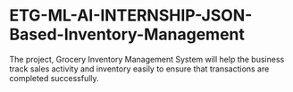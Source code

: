 # ETG-ML-AI-INTERNSHIP-JSON-Based-Inventory-Management
The project, Grocery Inventory Management System will help the business track sales activity and inventory easily to ensure that transactions are completed successfully.
